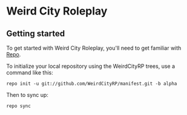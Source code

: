 Weird City Roleplay
===================

Getting started
---------------

To get started with Weird City Roleplay, you'll need to get familiar with [Repo](https://source.android.com/source/using-repo.html).

To initialize your local repository using the WeirdCityRP trees, use a command like this:
```
repo init -u git://github.com/WeirdCityRP/manifest.git -b alpha
```
Then to sync up:
```
repo sync